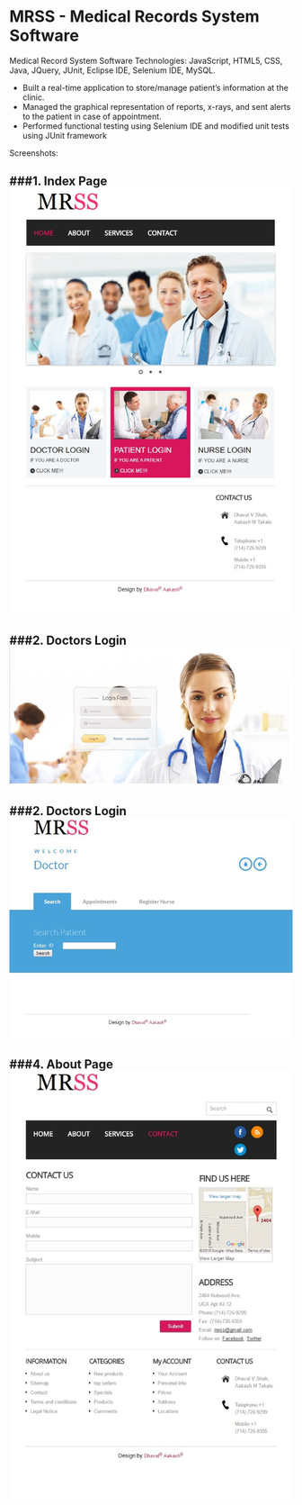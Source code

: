 # MRSS - Medical Records System Software
Medical Record System Software 
Technologies: JavaScript, HTML5, CSS, Java, JQuery, JUnit, Eclipse IDE, Selenium IDE, MySQL. 
- Built a real-time application to store/manage patient’s information at the clinic. 
- Managed the graphical representation of reports, x-rays, and sent alerts to the patient in case of appointment. 
- Performed functional testing using Selenium IDE and modified unit tests using JUnit framework

Screenshots:

###1. Index Page
![Home Page](https://github.com/Dhavl/MRSS/blob/master/1.jpg)
---
###2. Doctors Login
![Home Page](https://github.com/Dhavl/MRSS/blob/master/3.jpg)
---
###2. Doctors Login
![Home Page](https://github.com/Dhavl/MRSS/blob/master/4.jpg)
---
###4. About Page
![Home Page](https://github.com/Dhavl/MRSS/blob/master/2.jpg)
---
